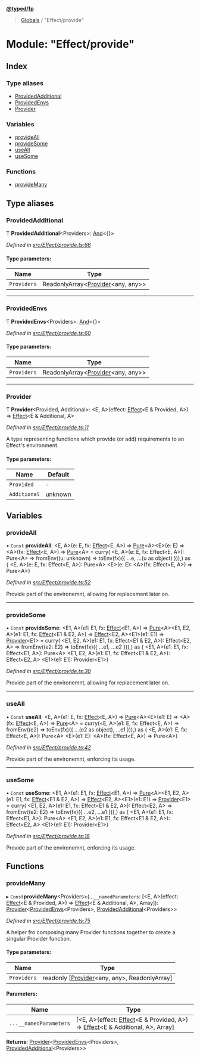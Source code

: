 **[@typed/fp](../README.md)**

> [Globals](../globals.md) / "Effect/provide"

# Module: "Effect/provide"

## Index

### Type aliases

* [ProvidedAdditional](_effect_provide_.md#providedadditional)
* [ProvidedEnvs](_effect_provide_.md#providedenvs)
* [Provider](_effect_provide_.md#provider)

### Variables

* [provideAll](_effect_provide_.md#provideall)
* [provideSome](_effect_provide_.md#providesome)
* [useAll](_effect_provide_.md#useall)
* [useSome](_effect_provide_.md#usesome)

### Functions

* [provideMany](_effect_provide_.md#providemany)

## Type aliases

### ProvidedAdditional

Ƭ  **ProvidedAdditional**\<Providers>: [And](_common_and_.md#and)\<{}>

*Defined in [src/Effect/provide.ts:66](https://github.com/TylorS/typed-fp/blob/ac98ca1/src/Effect/provide.ts#L66)*

#### Type parameters:

Name | Type |
------ | ------ |
`Providers` | ReadonlyArray\<[Provider](_effect_provide_.md#provider)\<any, any>> |

___

### ProvidedEnvs

Ƭ  **ProvidedEnvs**\<Providers>: [And](_common_and_.md#and)\<{}>

*Defined in [src/Effect/provide.ts:60](https://github.com/TylorS/typed-fp/blob/ac98ca1/src/Effect/provide.ts#L60)*

#### Type parameters:

Name | Type |
------ | ------ |
`Providers` | ReadonlyArray\<[Provider](_effect_provide_.md#provider)\<any, any>> |

___

### Provider

Ƭ  **Provider**\<Provided, Additional>: \<E, A>(effect: [Effect](_effect_effect_.effect.md)\<E & Provided, A>) => [Effect](_effect_effect_.effect.md)\<E & Additional, A>

*Defined in [src/Effect/provide.ts:11](https://github.com/TylorS/typed-fp/blob/ac98ca1/src/Effect/provide.ts#L11)*

A type representing functions which provide (or add) requirements
to an Effect's environment.

#### Type parameters:

Name | Default |
------ | ------ |
`Provided` | - |
`Additional` | unknown |

## Variables

### provideAll

• `Const` **provideAll**: \<E, A>(e: E, fx: [Effect](_effect_effect_.effect.md)\<E, A>) => [Pure](_effect_effect_.md#pure)\<A>\<E>(e: E) => \<A>(fx: [Effect](_effect_effect_.effect.md)\<E, A>) => [Pure](_effect_effect_.md#pure)\<A> = curry( \<E, A>(e: E, fx: Effect\<E, A>): Pure\<A> => fromEnv((u: unknown) => toEnv(fx)({ ...e, ...(u as object) })),) as { \<E, A>(e: E, fx: Effect\<E, A>): Pure\<A> \<E>(e: E): \<A>(fx: Effect\<E, A>) => Pure\<A>}

*Defined in [src/Effect/provide.ts:52](https://github.com/TylorS/typed-fp/blob/ac98ca1/src/Effect/provide.ts#L52)*

Provide part of the environemnt, allowing for replacement later on.

___

### provideSome

• `Const` **provideSome**: \<E1, A>(e1: E1, fx: [Effect](_effect_effect_.effect.md)\<E1, A>) => [Pure](_effect_effect_.md#pure)\<A>\<E1, E2, A>(e1: E1, fx: [Effect](_effect_effect_.effect.md)\<E1 & E2, A>) => [Effect](_effect_effect_.effect.md)\<E2, A>\<E1>(e1: E1) => [Provider](_effect_provide_.md#provider)\<E1> = curry( \<E1, E2, A>(e1: E1, fx: Effect\<E1 & E2, A>): Effect\<E2, A> => fromEnv((e2: E2) => toEnv(fx)({ ...e1, ...e2 })),) as { \<E1, A>(e1: E1, fx: Effect\<E1, A>): Pure\<A> \<E1, E2, A>(e1: E1, fx: Effect\<E1 & E2, A>): Effect\<E2, A> \<E1>(e1: E1): Provider\<E1>}

*Defined in [src/Effect/provide.ts:30](https://github.com/TylorS/typed-fp/blob/ac98ca1/src/Effect/provide.ts#L30)*

Provide part of the environemnt, allowing for replacement later on.

___

### useAll

• `Const` **useAll**: \<E, A>(e1: E, fx: [Effect](_effect_effect_.effect.md)\<E, A>) => [Pure](_effect_effect_.md#pure)\<A>\<E>(e1: E) => \<A>(fx: [Effect](_effect_effect_.effect.md)\<E, A>) => [Pure](_effect_effect_.md#pure)\<A> = curry(\<E, A>(e1: E, fx: Effect\<E, A>) => fromEnv((e2) => toEnv(fx)({ ...(e2 as object), ...e1 })),) as { \<E, A>(e1: E, fx: Effect\<E, A>): Pure\<A> \<E>(e1: E): \<A>(fx: Effect\<E, A>) => Pure\<A>}

*Defined in [src/Effect/provide.ts:42](https://github.com/TylorS/typed-fp/blob/ac98ca1/src/Effect/provide.ts#L42)*

Provide part of the environemnt, enforcing its usage.

___

### useSome

• `Const` **useSome**: \<E1, A>(e1: E1, fx: [Effect](_effect_effect_.effect.md)\<E1, A>) => [Pure](_effect_effect_.md#pure)\<A>\<E1, E2, A>(e1: E1, fx: [Effect](_effect_effect_.effect.md)\<E1 & E2, A>) => [Effect](_effect_effect_.effect.md)\<E2, A>\<E1>(e1: E1) => [Provider](_effect_provide_.md#provider)\<E1> = curry( \<E1, E2, A>(e1: E1, fx: Effect\<E1 & E2, A>): Effect\<E2, A> => fromEnv((e2: E2) => toEnv(fx)({ ...e2, ...e1 })),) as { \<E1, A>(e1: E1, fx: Effect\<E1, A>): Pure\<A> \<E1, E2, A>(e1: E1, fx: Effect\<E1 & E2, A>): Effect\<E2, A> \<E1>(e1: E1): Provider\<E1>}

*Defined in [src/Effect/provide.ts:18](https://github.com/TylorS/typed-fp/blob/ac98ca1/src/Effect/provide.ts#L18)*

Provide part of the environemnt, enforcing its usage.

## Functions

### provideMany

▸ `Const`**provideMany**\<Providers>(...`__namedParameters`: [\<E, A>(effect: [Effect](_effect_effect_.effect.md)\<E & Provided, A>) => [Effect](_effect_effect_.effect.md)\<E & Additional, A>, Array]): [Provider](_effect_provide_.md#provider)\<[ProvidedEnvs](_effect_provide_.md#providedenvs)\<Providers>, [ProvidedAdditional](_effect_provide_.md#providedadditional)\<Providers>>

*Defined in [src/Effect/provide.ts:75](https://github.com/TylorS/typed-fp/blob/ac98ca1/src/Effect/provide.ts#L75)*

A helper fro composing many Provider functions together to create a singular Provider function.

#### Type parameters:

Name | Type |
------ | ------ |
`Providers` | readonly [[Provider](_effect_provide_.md#provider)\<any, any>, ReadonlyArray] |

#### Parameters:

Name | Type |
------ | ------ |
`...__namedParameters` | [\<E, A>(effect: [Effect](_effect_effect_.effect.md)\<E & Provided, A>) => [Effect](_effect_effect_.effect.md)\<E & Additional, A>, Array] |

**Returns:** [Provider](_effect_provide_.md#provider)\<[ProvidedEnvs](_effect_provide_.md#providedenvs)\<Providers>, [ProvidedAdditional](_effect_provide_.md#providedadditional)\<Providers>>
